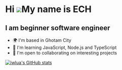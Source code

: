 Hi ![](https://user-images.githubusercontent.com/18350557/176309783-0785949b-9127-417c-8b55-ab5a4333674e.gif)My name is ECH
============================================================================================================================

I am beginner software engineer
-------------------------------

*   🌍  I'm based in Ghotam City
*   🧠  I'm learning JavaScript, Node.js and TypeScript
*   🤝  I'm open to collaborating on interesting projects



<a href="http://www.github.com/iwlua"><img src="https://github-readme-stats.vercel.app/api?username=iwlua&show_icons=true&hide=&count_private=true&title_color=0891b2&text_color=ffffff&icon_color=0891b2&bg_color=1c1917&hide_border=true&show_icons=true" alt="iwlua's GitHub stats" /></a>
